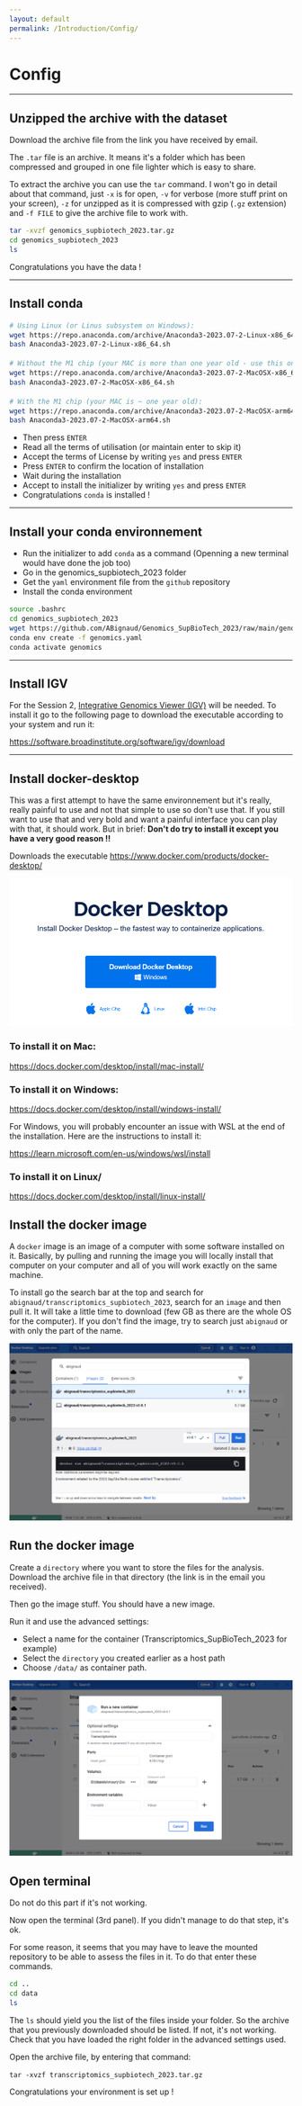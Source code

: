 ```yaml
---
layout: default
permalink: /Introduction/Config/
---
```


# Config
---
## Unzipped the archive with the dataset

Download the archive file from the link you have received by email.

The `.tar` file is an archive. It means it's a folder which has been compressed and grouped in one file lighter which is easy to share.

To extract the archive you can use the `tar` command. I won't go in detail about that command, just `-x` is for open, `-v` for verbose (more stuff print on your screen), `-z` for unzipped as it is compressed with gzip (`.gz` extension) and `-f FILE` to give the archive file to work with.

```sh
tar -xvzf genomics_supbiotech_2023.tar.gz
cd genomics_supbiotech_2023
ls
```

Congratulations you have the data !

---
## Install conda

```sh
# Using Linux (or Linus subsystem on Windows):
wget https://repo.anaconda.com/archive/Anaconda3-2023.07-2-Linux-x86_64.sh
bash Anaconda3-2023.07-2-Linux-x86_64.sh

# Without the M1 chip (your MAC is more than one year old - use this one if you don't know):
wget https://repo.anaconda.com/archive/Anaconda3-2023.07-2-MacOSX-x86_64.sh
bash Anaconda3-2023.07-2-MacOSX-x86_64.sh

# With the M1 chip (your MAC is ~ one year old):
wget https://repo.anaconda.com/archive/Anaconda3-2023.07-2-MacOSX-arm64.sh
bash Anaconda3-2023.07-2-MacOSX-arm64.sh
```

- Then press `ENTER`
- Read all the terms of utilisation (or maintain enter to skip it)
- Accept the terms of License by writing `yes` and press `ENTER`
- Press `ENTER` to confirm the location of installation
- Wait during the installation
- Accept to install the initializer by writing `yes` and press `ENTER`
- Congratulations `conda` is installed !

---
## Install your conda environnement

- Run the initializer to add `conda` as a command (Openning a new terminal would have done the job too)
- Go in the genomics_supbiotech_2023 folder 
- Get the `yaml` environment file from the `github` repository
- Install the conda environment

```sh
source .bashrc 
cd genomics_supbiotech_2023
wget https://github.com/ABignaud/Genomics_SupBioTech_2023/raw/main/genomics.yaml
conda env create -f genomics.yaml
conda activate genomics
```
---
## Install IGV 

For the Session 2,
[Integrative Genomics Viewer (IGV)](https://software.broadinstitute.org/software/igv/) will be needed. To install it go to the following page to download the executable according to your system and run it:

https://software.broadinstitute.org/software/igv/download

---
## Install docker-desktop

This was a first attempt to have the same environnement but it's really, really painful to use and not that simple to use so don't use that. If you still want to use that and very bold and want a painful interface you can play with that, it should work. 
But in brief: **Don't do try to install it except you have a very good reason !!**

Downloads the executable
https://www.docker.com/products/docker-desktop/

![docker_desktop](assets/docker_desktop.png)

### To install it on Mac:
https://docs.docker.com/desktop/install/mac-install/

### To install it on Windows:
https://docs.docker.com/desktop/install/windows-install/

For Windows, you will probably encounter an issue with WSL at the end of the installation. Here are the instructions to install it:

https://learn.microsoft.com/en-us/windows/wsl/install 

### To install it on Linux/
https://docs.docker.com/desktop/install/linux-install/


## Install the docker image

A `docker` image is an image of a computer with some software installed on it. 
Basically, by pulling and running the image you will locally install that 
computer on your computer and all of you will work exactly on the same machine.

To install go the search bar at the top and search for 
`abignaud/transcriptomics_supbiotech_2023`, search for an `image` and then pull
it. It will take a little time to download (few GB as there are the whole OS for
the computer). If you don't find the image, try to search just `abignaud` or 
with only the part of the name.

![download_image](assets/image_download.png)

## Run the docker image

Create a `directory` where you want to store the files for the analysis.
Download the archive file in that directory (the link is in the email you 
received). 

Then go the image stuff. You should have a new image.

Run it and use the advanced settings:
- Select a name for the container (Transcriptomics_SupBioTech_2023 for example)
- Select the `directory` you created earlier as a host path
- Choose `/data/` as container path.

![setting_container](assets/setting_container.png)

## Open terminal

Do not do this part if it's not working.

Now open the terminal (3rd panel). If you didn't manage to do that step, it's 
ok.

For some reason, it seems that you may have to leave the mounted repository to 
be able to assess the files in it. To do that enter these commands.

```sh
cd ..
cd data
ls 
```

The `ls` should yield you the list of the files inside your folder. So the
archive that you previously downloaded should be listed. If not, it's not 
working. Check that you have loaded the right folder in the advanced settings 
used.

Open the archive file, by entering that command:

`tar -xvzf transcriptomics_supbiotech_2023.tar.gz`

Congratulations your environment is set up !


